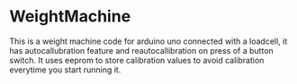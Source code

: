 # WeightMachine

This is a weight machine code for arduino uno connected with a loadcell, it has autocallubration feature and reautocallibration on 
press of a button switch. It uses eeprom to store calibration values to avoid calibration everytime you start running it.
